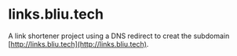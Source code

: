 # links.bliu.tech
A link shortener project using a DNS redirect to creat the subdomain [http://links.bliu.tech](http://links.bliu.tech).

